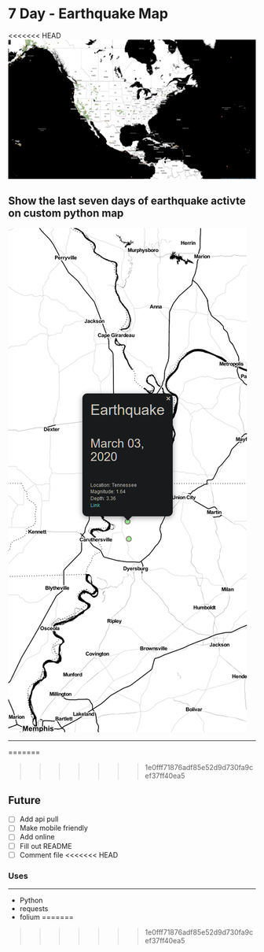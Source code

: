 # 7 Day - Earthquake Map

<<<<<<< HEAD
![main map](images/Screenshot.png)

## Show the last seven days of earthquake activte on custom python map

![sub-menu](images/Screenshot_sub.png)

---

=======
>>>>>>> 1e0fff71876adf85e52d9d730fa9cef37ff40ea5
## Future

- [ ] Add api pull
- [ ] Make mobile friendly
- [ ] Add online
- [ ] Fill out README
- [ ] Comment file
<<<<<<< HEAD

### Uses

---

- Python
- requests
- folium
=======
>>>>>>> 1e0fff71876adf85e52d9d730fa9cef37ff40ea5

